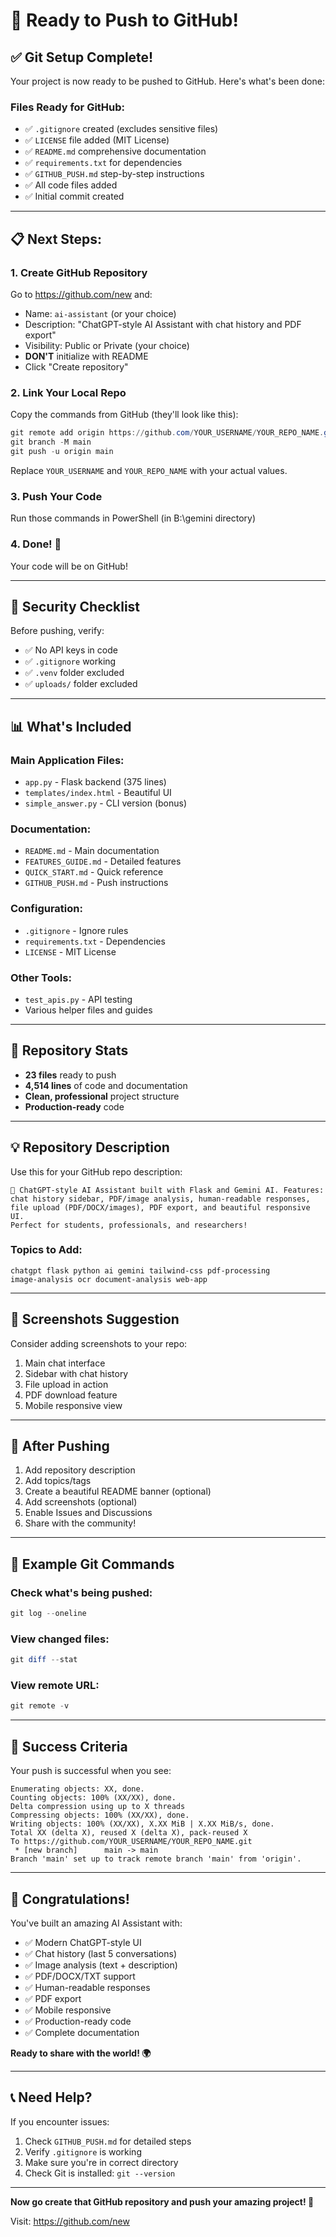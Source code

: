 # 🎉 Ready to Push to GitHub!

## ✅ Git Setup Complete!

Your project is now ready to be pushed to GitHub. Here's what's been done:

### Files Ready for GitHub:
- ✅ `.gitignore` created (excludes sensitive files)
- ✅ `LICENSE` file added (MIT License)
- ✅ `README.md` comprehensive documentation
- ✅ `requirements.txt` for dependencies
- ✅ `GITHUB_PUSH.md` step-by-step instructions
- ✅ All code files added
- ✅ Initial commit created

---

## 📋 Next Steps:

### 1. Create GitHub Repository

Go to https://github.com/new and:
- Name: `ai-assistant` (or your choice)
- Description: "ChatGPT-style AI Assistant with chat history and PDF export"
- Visibility: Public or Private (your choice)
- **DON'T** initialize with README
- Click "Create repository"

### 2. Link Your Local Repo

Copy the commands from GitHub (they'll look like this):

```powershell
git remote add origin https://github.com/YOUR_USERNAME/YOUR_REPO_NAME.git
git branch -M main
git push -u origin main
```

Replace `YOUR_USERNAME` and `YOUR_REPO_NAME` with your actual values.

### 3. Push Your Code

Run those commands in PowerShell (in B:\gemini directory)

### 4. Done! 🎉

Your code will be on GitHub!

---

## 🔐 Security Checklist

Before pushing, verify:

- ✅ No API keys in code
- ✅ `.gitignore` working
- ✅ `.venv` folder excluded
- ✅ `uploads/` folder excluded

---

## 📊 What's Included

### Main Application Files:
- `app.py` - Flask backend (375 lines)
- `templates/index.html` - Beautiful UI
- `simple_answer.py` - CLI version (bonus)

### Documentation:
- `README.md` - Main documentation
- `FEATURES_GUIDE.md` - Detailed features
- `QUICK_START.md` - Quick reference
- `GITHUB_PUSH.md` - Push instructions

### Configuration:
- `.gitignore` - Ignore rules
- `requirements.txt` - Dependencies
- `LICENSE` - MIT License

### Other Tools:
- `test_apis.py` - API testing
- Various helper files and guides

---

## 🌟 Repository Stats

- **23 files** ready to push
- **4,514 lines** of code and documentation
- **Clean, professional** project structure
- **Production-ready** code

---

## 💡 Repository Description

Use this for your GitHub repo description:

```
🤖 ChatGPT-style AI Assistant built with Flask and Gemini AI. Features: 
chat history sidebar, PDF/image analysis, human-readable responses, 
file upload (PDF/DOCX/images), PDF export, and beautiful responsive UI. 
Perfect for students, professionals, and researchers!
```

### Topics to Add:
```
chatgpt flask python ai gemini tailwind-css pdf-processing 
image-analysis ocr document-analysis web-app
```

---

## 📸 Screenshots Suggestion

Consider adding screenshots to your repo:
1. Main chat interface
2. Sidebar with chat history
3. File upload in action
4. PDF download feature
5. Mobile responsive view

---

## 🚀 After Pushing

1. Add repository description
2. Add topics/tags
3. Create a beautiful README banner (optional)
4. Add screenshots (optional)
5. Enable Issues and Discussions
6. Share with the community!

---

## 📝 Example Git Commands

### Check what's being pushed:
```powershell
git log --oneline
```

### View changed files:
```powershell
git diff --stat
```

### View remote URL:
```powershell
git remote -v
```

---

## 🎯 Success Criteria

Your push is successful when you see:
```
Enumerating objects: XX, done.
Counting objects: 100% (XX/XX), done.
Delta compression using up to X threads
Compressing objects: 100% (XX/XX), done.
Writing objects: 100% (XX/XX), X.XX MiB | X.XX MiB/s, done.
Total XX (delta X), reused X (delta X), pack-reused X
To https://github.com/YOUR_USERNAME/YOUR_REPO_NAME.git
 * [new branch]      main -> main
Branch 'main' set up to track remote branch 'main' from 'origin'.
```

---

## 🎊 Congratulations!

You've built an amazing AI Assistant with:
- ✅ Modern ChatGPT-style UI
- ✅ Chat history (last 5 conversations)
- ✅ Image analysis (text + description)
- ✅ PDF/DOCX/TXT support
- ✅ Human-readable responses
- ✅ PDF export
- ✅ Mobile responsive
- ✅ Production-ready code
- ✅ Complete documentation

**Ready to share with the world! 🌍**

---

## 📞 Need Help?

If you encounter issues:
1. Check `GITHUB_PUSH.md` for detailed steps
2. Verify `.gitignore` is working
3. Make sure you're in correct directory
4. Check Git is installed: `git --version`

---

**Now go create that GitHub repository and push your amazing project! 🚀**

Visit: https://github.com/new
